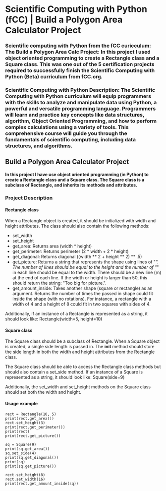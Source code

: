 # Scientific Computing with Python (fCC) | Build a Polygon Area Calculator Project

### Scientific computing with Python from the fCC curicculum: The Build a Polygon Area Calc Project: In this project I used object oriented programming to create a Rectangle class and a Square class. This was one out of the 5 certification projects required to successfully finish the Scientific Computing with Python (Beta) curriculum from fCC.org.

### Scientific Computing with Python Description: The Scientific Computing with Python curriculum will equip programmers with the skills to analyze and manipulate data using Python, a powerful and versatile programming language. Programmers will learn and practice key concepts like data structures, algorithm, Object Oriented Programming, and how to perform complex calculations using a variety of tools. This comprehensive course will guide you through the fundamentals of scientific computing, including data structures, and algorithms.

## Build a Polygon Area Calculator Project

#### In this project I have use object oriented programming (in Python) to create a Rectangle class and a Square class. The Square class is a subclass of Rectangle, and inherits its methods and attributes.

### Project Description 
#### Rectangle class

When a Rectangle object is created, it should be initialized with width and height attributes. The class should also contain the following methods:
- set_width
- set_height
- get_area: Returns area (width * height)
- get_perimeter: Returns perimeter (2 * width + 2 * height)
- get_diagonal: Returns diagonal ((width ** 2 + height ** 2) ** .5)
- get_picture: Returns a string that represents the shape using lines of "*". The number of lines should be equal to the height and the number of "*" in each line should be equal to the width. There should be a new line (\n) at the end of each line. If the width or height is larger than 50, this should return the string: "Too big for picture.".
- get_amount_inside: Takes another shape (square or rectangle) as an argument. Returns the number of times the passed in shape could fit inside the shape (with no rotations). For instance, a rectangle with a width of 4 and a height of 8 could fit in two squares with sides of 4.

Additionally, if an instance of a Rectangle is represented as a string, it should look like: Rectangle(width=5, height=10)
#### Square class

The Square class should be a subclass of Rectangle. When a Square object is created, a single side length is passed in. The __init__ method should store the side length in both the width and height attributes from the Rectangle class.

The Square class should be able to access the Rectangle class methods but should also contain a set_side method. If an instance of a Square is represented as a string, it should look like: Square(side=9)

Additionally, the set_width and set_height methods on the Square class should set both the width and height.
#### Usage example
```
rect = Rectangle(10, 5)
print(rect.get_area())
rect.set_height(3)
print(rect.get_perimeter())
print(rect)
print(rect.get_picture())

sq = Square(9)
print(sq.get_area())
sq.set_side(4)
print(sq.get_diagonal())
print(sq)
print(sq.get_picture())

rect.set_height(8)
rect.set_width(16)
print(rect.get_amount_inside(sq))
```
